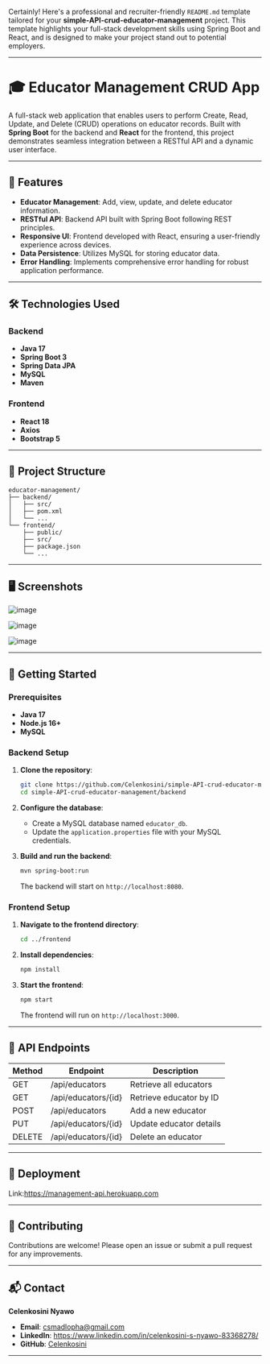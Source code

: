 Certainly! Here's a professional and recruiter-friendly `README.md` template tailored for your **simple-API-crud-educator-management** project. This template highlights your full-stack development skills using Spring Boot and React, and is designed to make your project stand out to potential employers.

---

# 🎓 Educator Management CRUD App

A full-stack web application that enables users to perform Create, Read, Update, and Delete (CRUD) operations on educator records. Built with **Spring Boot** for the backend and **React** for the frontend, this project demonstrates seamless integration between a RESTful API and a dynamic user interface.

---

## 🚀 Features

* **Educator Management**: Add, view, update, and delete educator information.
* **RESTful API**: Backend API built with Spring Boot following REST principles.
* **Responsive UI**: Frontend developed with React, ensuring a user-friendly experience across devices.
* **Data Persistence**: Utilizes MySQL for storing educator data.
* **Error Handling**: Implements comprehensive error handling for robust application performance.

---

## 🛠️ Technologies Used

### Backend

* **Java 17**
* **Spring Boot 3**
* **Spring Data JPA**
* **MySQL**
* **Maven**

### Frontend

* **React 18**
* **Axios**
* **Bootstrap 5**

---

## 📂 Project Structure

```
educator-management/
├── backend/
│   ├── src/
│   ├── pom.xml
│   └── ...
└── frontend/
    ├── public/
    ├── src/
    ├── package.json
    └── ...
```

---

## 🖥️ Screenshots

![image](https://github.com/user-attachments/assets/ea83c697-2e3c-4895-aa3e-ec2e914b8f16)

![image](https://github.com/user-attachments/assets/502f8c38-225e-47e3-9520-86e9a47be50a)

![image](https://github.com/user-attachments/assets/80a1a8f0-b4af-4fe9-8b9f-49b36b664fad)

---

## 🧪 Getting Started

### Prerequisites

* **Java 17**
* **Node.js 16+**
* **MySQL**

### Backend Setup

1. **Clone the repository**:

   ```bash
   git clone https://github.com/Celenkosini/simple-API-crud-educator-management.git
   cd simple-API-crud-educator-management/backend
   ```

2. **Configure the database**:

   * Create a MySQL database named `educator_db`.
   * Update the `application.properties` file with your MySQL credentials.

3. **Build and run the backend**:

   ```bash
   mvn spring-boot:run
   ```

   The backend will start on `http://localhost:8080`.

### Frontend Setup

1. **Navigate to the frontend directory**:

   ```bash
   cd ../frontend
   ```

2. **Install dependencies**:

   ```bash
   npm install
   ```

3. **Start the frontend**:

   ```bash
   npm start
   ```

   The frontend will run on `http://localhost:3000`.

---

## 📡 API Endpoints

| Method | Endpoint            | Description             |
| ------ | ------------------- | ----------------------- |
| GET    | /api/educators      | Retrieve all educators  |
| GET    | /api/educators/{id} | Retrieve educator by ID |
| POST   | /api/educators      | Add a new educator      |
| PUT    | /api/educators/{id} | Update educator details |
| DELETE | /api/educators/{id} | Delete an educator      |

---

## 🚀 Deployment

Link:https://management-api.herokuapp.com

---

## 🤝 Contributing

Contributions are welcome! Please open an issue or submit a pull request for any improvements.

---


## 📬 Contact

**Celenkosini Nyawo**

* **Email**: csmadlopha@gmail.com
* **LinkedIn**: https://www.linkedin.com/in/celenkosini-s-nyawo-83368278/
* **GitHub**: [Celenkosini](https://github.com/Celenkosini)

---


